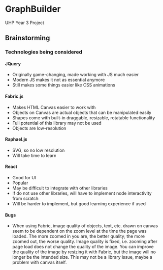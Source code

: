 # GraphBuilder
UHP Year 3 Project

## Brainstorming

### Technologies being considered

#### JQuery 
* Originally game-changing, made working with JS much easier
* Modern JS makes it not as essential anymore
* Still makes some things easier like CSS animations

#### Fabric.js 
* Makes HTML Canvas easier to work with 
* Objects on Canvas are actual objects that can be manipulated easily
* Shapes come with built-in draggable, resizable, rotatable functionality
* Full potential of this library may not be used
* Objects are low-resolution

#### Raphael.js
* SVG, so no low resolution
* Will take time to learn

#### React 
* Good for UI
* Popular
* May be difficult to integrate with other libraries
* If do not use other libraries, will have to implement node interactivity from scratch
* Will be harder to implement, but good learning experience if used 

#### Bugs
* When using Fabric, image quality of objects, text, etc. drawn on canvas seem to be dependent on the zoom level at the time the page was loaded. The more zoomed in you are, the better quality; the more zoomed out, the worse quality. Image quality is fixed, i.e. zooming after page load does not change the quality of the image. You can improve the quality of the image by resizing it with Fabric, but the image will no longer be the intended size. This may not be a library issue, maybe a problem with canvas itself.
